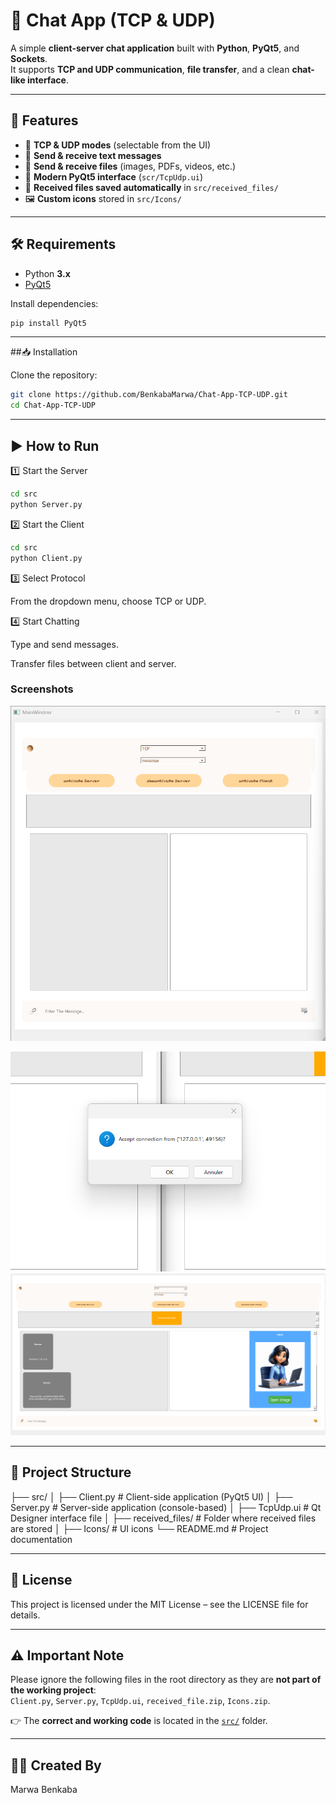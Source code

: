 # 📡 Chat App (TCP & UDP)

A simple **client-server chat application** built with **Python**, **PyQt5**, and **Sockets**.  
It supports **TCP and UDP communication**, **file transfer**, and a clean **chat-like interface**.

---

## 🚀 Features
- 🔗 **TCP & UDP modes** (selectable from the UI)
- 💬 **Send & receive text messages**
- 📂 **Send & receive files** (images, PDFs, videos, etc.)
- 🎨 **Modern PyQt5 interface** (`scr/TcpUdp.ui`)
- 📁 **Received files saved automatically** in `src/received_files/`
- 🖼️ **Custom icons** stored in `src/Icons/`

---

## 🛠️ Requirements
- Python **3.x**
- [PyQt5](https://pypi.org/project/PyQt5/)

Install dependencies:
```bash
pip install PyQt5
```

---

##📥 Installation

Clone the repository:
```bash
git clone https://github.com/BenkabaMarwa/Chat-App-TCP-UDP.git
cd Chat-App-TCP-UDP
```

---

## ▶️ How to Run

1️⃣ Start the Server
```bash
cd src
python Server.py
```

2️⃣ Start the Client
```bash
cd src
python Client.py
```

3️⃣ Select Protocol

From the dropdown menu, choose TCP or UDP.

4️⃣ Start Chatting

Type and send messages.

Transfer files between client and server.

### Screenshots

![Chat Interface](screenshot/interface.png)

![Connexion Req](screenshot/Demande.png)
![Change Messages](screenshot/sendPicEx.png)

---

## 📂 Project Structure

├── src/
│   ├── Client.py          # Client-side application (PyQt5 UI)
│   ├── Server.py          # Server-side application (console-based)
│   ├── TcpUdp.ui          # Qt Designer interface file
│   ├── received_files/    # Folder where received files are stored
│   ├── Icons/             # UI icons
└── README.md              # Project documentation

---

## 📜 License

This project is licensed under the MIT License – see the LICENSE
 file for details.

---

## ⚠️ Important Note
Please ignore the following files in the root directory as they are **not part of the working project**:  
`Client.py`, `Server.py`, `TcpUdp.ui`, `received_file.zip`, `Icons.zip`.

👉 The **correct and working code** is located in the [`src/`](src/) folder.

---

## 👩‍💻 Created By
Marwa Benkaba



